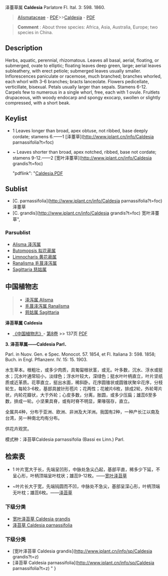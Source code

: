 泽薹草属 **Caldesia** Parlatore Fl. Ital. 3: 598. 1860.

> [Alismataceae](http://www.iplant.cn/info/Alismataceae?t=foc) - [PDF](http://www.iplant.cn/foc/pdf/Alismataceae.pdf)>>[Caldesia](http://www.iplant.cn/info/Caldesia?t=foc) - [PDF](http://www.iplant.cn/foc/pdf/Caldesia.pdf)


> **Comment** : 
> About three species: Africa, Asia, Australia, Europe; two species in China.

## Description

Herbs, aquatic, perennial, rhizomatous. Leaves all basal, aerial, floating, or submerged, ovate to elliptic; floating leaves deep green, large; aerial leaves subleathery, with erect petiole; submerged leaves usually smaller. Inflorescences paniculate or racemose, much branched; branches whorled, each whorl with 3-6 branches; bracts lanceolate. Flowers pedicellate, verticillate, bisexual. Petals usually larger than sepals. Stamens 6-12. Carpels few to numerous in a single whorl, free, each with 1 ovule. Fruitlets drupaceous, with woody endocarp and spongy exocarp, swollen or slightly compressed, with a short beak.


## Keylist

* 1 Leaves longer than broad, apex obtuse, not ribbed, base deeply cordate; stamens 6.——1  [泽薹草](http://www.iplant.cn/info/Caldesia parnassifolia?t=foc)
* ~ Leaves shorter than broad, apex notched, ribbed, base not cordate; stamens 9-12.——2  [宽叶泽薹草](http://www.iplant.cn/info/Caldesia grandis?t=foc)

  "pdflink": "[Caldesia.PDF](http://www.iplant.cn/foc/pdf/Caldesia.pdf)

## Sublist

* [C.  parnassifolia](http://www.iplant.cn/info/Caldesia parnassifolia?t=foc)
 泽薹草
* [C.  grandis](http://www.iplant.cn/info/Caldesia grandis?t=foc) 宽叶泽薹草",

### Parsublist

* [Alisma  泽泻属](http://www.iplant.cn/info/Alisma?t=foc)
* [Butomopsis  拟花蔺属](http://www.iplant.cn/info/Butomopsis?t=foc)
* [Limnocharis  黄花蔺属](http://www.iplant.cn/info/Limnocharis?t=foc)
* [Ranalisma  毛茛泽泻属](http://www.iplant.cn/info/Ranalisma?t=foc)
* [Sagittaria  慈姑属](http://www.iplant.cn/info/Sagittaria?t=foc)

## 中国植物志

> * [泽泻属  Alisma](Alisma-泽泻属.md)
> * [毛茛泽泻属  Ranalisma](http://www.iplant.cn/info/Ranalisma?t=z)
> * [慈姑属  Sagittaria](http://www.iplant.cn/info/Sagittaria?t=z)


**泽苔草属 Caldesia**

* [《中国植物志》](http://www.iplant.cn/frps)- [第8卷](http://www.iplant.cn/frps/vol/8) >> 137页 [PDF](http://www.iplant.cn/frps/pdf/8/137y.pdf)


**3. 泽苔草属——Caldesia Parl．**

Parl. in Nuov. Gen. e Spec. Monocot. 57. 1854, et Fl. Italiana 3: 598. 1858; Buch. in Engl. Pflanzenr. IV. 15: 15. 1903.

水生草本。根粗壮，或多少肉质，具匍匐根状茎，或无。叶多数，沉水、浮水或挺水；沉水叶通常较小，淡绿色；浮水叶较大，深绿色；挺水叶叶柄直立，叶片坚纸质或近革质。花葶直立，挺出水面，稀斜卧。花序圆锥状或圆锥状聚伞花序，分枝轮生，每轮3-6枚，基部具披针形苞片；花两性；花被片6枚，排成2轮，外轮萼片状，内轮花瓣状，大于外轮；心皮多数，分离，胀圆，或多少压扁；雄蕊6至多数，排成一轮。小坚果具脊，或有时脊不明显，果喙宿存，直立。

全属共4种，分布于亚洲、欧洲、非洲及大洋洲。我国有2种，一种产长江以南及台湾，另一种南北均有分布。

供花卉观赏。

模式种：泽苔草Caldesia parnassifolia (Bassi ex Linn.) Parl.

## 检索表

* 1 叶片宽大于长，先端呈凹形，中脉处急尖凸起，基部平直，稀多少下延，不呈心形，叶柄顶端呈叶枕状；雄蕊9-12枚。——[宽叶泽苔草](Caldesia-grandis-宽叶泽薹草.md)

* ~叶片长大于宽，先端钝圆而不凹，中脉处不急尖，基部呈深心形，叶柄顶端无叶枕；雄蕊6枚。——[泽苔草](Caldesia-parnassifolia-泽薹草.md)

### 下级分类
* [宽叶泽苔草  Caldesia grandis](Caldesia-grandis-宽叶泽薹草.md)
* [泽苔草  Caldesia parnassifolia](Caldesia-parnassifolia-泽薹草.md)

### 下级分类
* [宽叶泽苔草  Caldesia grandis](http://www.iplant.cn/info/sp/Caldesia grandis?t=z)
* [泽苔草  Caldesia parnassifolia](http://www.iplant.cn/info/sp/Caldesia parnassifolia?t=z)
"
}